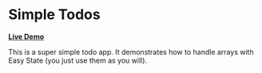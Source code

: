 # Simple Todos

**[Live Demo]()**

This is a super simple todo app. It demonstrates how to handle arrays with Easy State (you just use them as you will).
